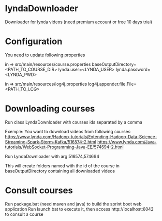 # lyndaDownloader
Downloader for lynda videos (need premium account or free 10 days trial)

# Configuration
You need to update following properties

in => src/main/resources/course.properties
baseOutputDirectory=<PATH_TO_COURSE_DIR>
lynda.user=<LYNDA_USER>
lynda.password=<LYNDA_PWD>

in => src/main/resources/log4j.properties
log4j.appender.file.File=<PATH_TO_LOG>

# Downloading courses
Run class LyndaDownloader with courses ids separated by a comma

Exemple:
You want to download videos from following courses:
https://www.lynda.com/Hadoop-tutorials/Extending-Hadoop-Data-Science-Streaming-Spark-Storm-Kafka/516574-2.html
https://www.lynda.com/Java-tutorials/WebSocket-Programming-Java-EE/574694-2.html

Run LyndaDownloader with arg 516574,574694

This will create folders named with the id of the course in baseOutputDirectory containing all downloaded videos

# Consult courses
Run package.bat (need maven and java) to build the sprint boot web application
Run launch.bat to execute it, then access http://localhost:8042 to consult a course